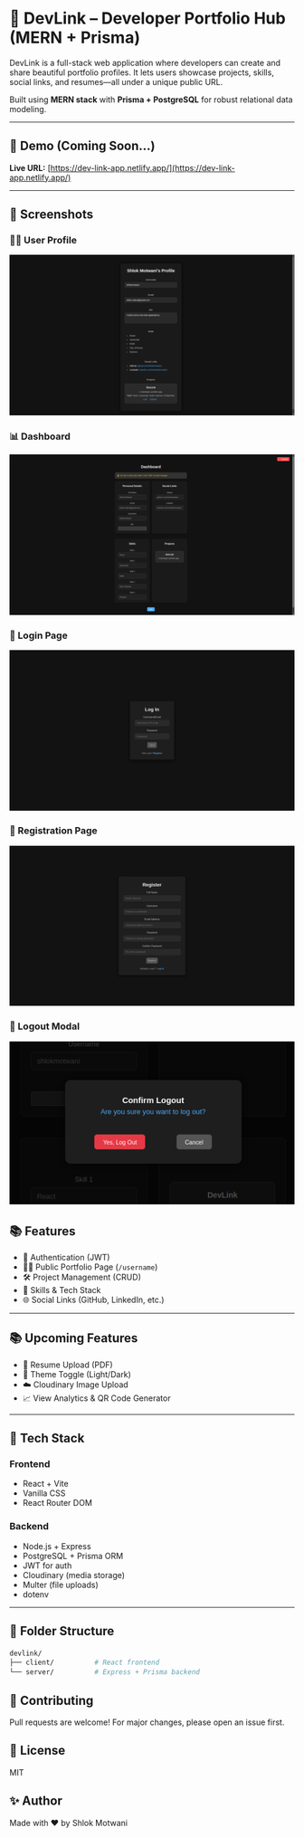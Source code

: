 # 🚀 DevLink – Developer Portfolio Hub (MERN + Prisma)

DevLink is a full-stack web application where developers can create and share beautiful portfolio profiles. It lets users showcase projects, skills, social links, and resumes—all under a unique public URL.

Built using **MERN stack** with **Prisma + PostgreSQL** for robust relational data modeling.

---

## 📸 Demo (Coming Soon...)

**Live URL:** [https://dev-link-app.netlify.app/](https://dev-link-app.netlify.app/)

---

## 📸 Screenshots

### 🧑‍💻 User Profile

![User Profile](./client/assets/profile.png)

### 📊 Dashboard

![Dashboard](./client/assets/dashboard.png)

### 🔐 Login Page

![Login](./client/assets/login.png)

### 📝 Registration Page

![Register](./client/assets/register.png)

### 🚪 Logout Modal

![Logout](./client/assets/logout-modal.png)

## 📚 Features

- 🔐 Authentication (JWT)
- 🧑‍💻 Public Portfolio Page (`/username`)
- 🛠️ Project Management (CRUD)
- 🧩 Skills & Tech Stack
- 🌐 Social Links (GitHub, LinkedIn, etc.)

---

## 📚 Upcoming Features

- 💼 Resume Upload (PDF)
- 🎨 Theme Toggle (Light/Dark)
- ☁️ Cloudinary Image Upload
- 📈 View Analytics & QR Code Generator

---

## 🧱 Tech Stack

### Frontend

- React + Vite
- Vanilla CSS
- React Router DOM

### Backend

- Node.js + Express
- PostgreSQL + Prisma ORM
- JWT for auth
- Cloudinary (media storage)
- Multer (file uploads)
- dotenv

---

## 📁 Folder Structure

```bash
devlink/
├── client/          # React frontend
└── server/          # Express + Prisma backend
```

## 🙌 Contributing

Pull requests are welcome! For major changes, please open an issue first.

## 📄 License

MIT

## ✨ Author

Made with ❤️ by Shlok Motwani
